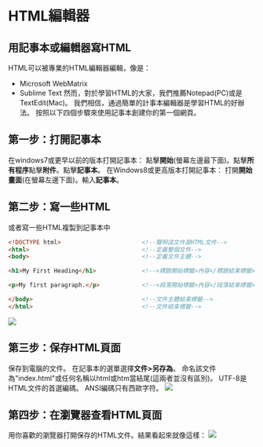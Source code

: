 # HTML編輯器
## 用記事本或編輯器寫HTML
HTML可以被專業的HTML編輯器編輯，像是：
+ Microsoft WebMatrix
+ Sublime Text
然而，對於學習HTML的大家，我們推薦Notepad(PC)或是TextEdit(Mac)。
我們相信，通過簡單的計事本編輯器是學習HTML的好辦法。
按照以下四個步驟來使用記事本創建你的第一個網頁。

## 第一步：打開記事本
在windows7或更早以前的版本打開記事本：
點擊**開始**(螢幕左邊最下面)。點擊**所有程序**點擊**附件**。點擊**記事本**。
在Windows8或更高版本打開記事本：
打開**開始畫面**(在螢幕左邊下面)。輸入**記事本**。

## 第二步：寫一些HTML
或者寫一些HTML複製到記事本中
```html
<!DOCTYPE html>                       <!--聲明這文件是HTML文件-->
<html>                                <!--定義整個文件-->
<body>                                <!--定義文件主體-->

<h1>My First Heading</h1>             <!--<標題開始標籤>內容</標題結束標籤>-->

<p>My first paragraph.</p>            <!--<段落開始標籤>內容</段落結束標籤>-->

</body>                               <!--文件主體結束標籤-->
</html>                               <!--文件結束標籤-->
```
![](http://www.w3schools.com/html/img_notepad.png)

## 第三步：保存HTML頁面
保存到電腦的文件。
在記事本的選單選擇**文件>另存為**。
命名該文件為"index.html"或任何名稱以html或htm當結尾(這兩者並沒有區別)。
UTF-8是HTML文件的首選編碼。
ANSI編碼只有西歐字符。
![](http://www.w3schools.com/html/img_saveas.png)

## 第四步：在瀏覽器查看HTML頁面
用你喜歡的瀏覽器打開保存的HTML文件。結果看起來就像這樣：
![](http://www.w3schools.com/html/img_chrome.png)

